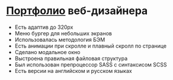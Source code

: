 # [Портфолио](https://dusheskas.github.io/Novik2/) веб-дизайнера

- Есть адаптив до 320px
- Меню бургер для небольших экранов
- Использовалась методология БЭМ
- Есть анимации при скролле и плавный скролл по странице
- Сделано модальное окно
- Выстроена правильная файловая структура
- Был использован препроцессор SASS c синтаксисом SCSS
- Есть версии на английском и русском языках

